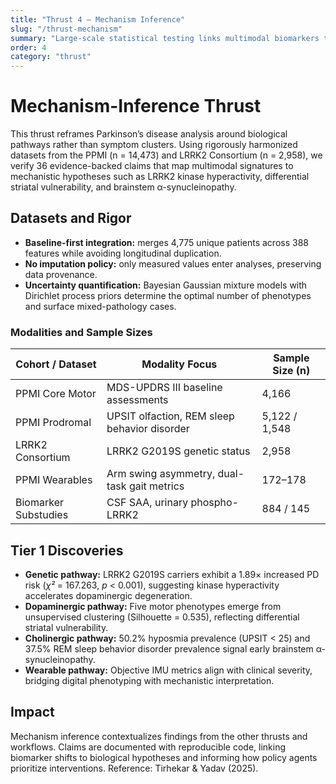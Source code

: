 ```yaml
---
title: "Thrust 4 — Mechanism Inference"
slug: "/thrust-mechanism"
summary: "Large-scale statistical testing links multimodal biomarkers to putative biological pathways, grounding discoveries in mechanism-centric hypotheses."
order: 4
category: "thrust"
---
```


# Mechanism-Inference Thrust

This thrust reframes Parkinson’s disease analysis around biological pathways rather than symptom clusters. Using rigorously harmonized datasets from the PPMI (n = 14,473) and LRRK2 Consortium (n = 2,958), we verify 36 evidence-backed claims that map multimodal signatures to mechanistic hypotheses such as LRRK2 kinase hyperactivity, differential striatal vulnerability, and brainstem α-synucleinopathy.

## Datasets and Rigor

- **Baseline-first integration:** merges 4,775 unique patients across 388 features while avoiding longitudinal duplication.
- **No imputation policy:** only measured values enter analyses, preserving data provenance.
- **Uncertainty quantification:** Bayesian Gaussian mixture models with Dirichlet process priors determine the optimal number of phenotypes and surface mixed-pathology cases.

### Modalities and Sample Sizes

| Cohort / Dataset        | Modality Focus                                 | Sample Size (n) |
| ---------------------- | ---------------------------------------------- | --------------- |
| PPMI Core Motor        | MDS-UPDRS III baseline assessments              | 4,166           |
| PPMI Prodromal         | UPSIT olfaction, REM sleep behavior disorder    | 5,122 / 1,548   |
| LRRK2 Consortium       | LRRK2 G2019S genetic status                     | 2,958           |
| PPMI Wearables         | Arm swing asymmetry, dual-task gait metrics     | 172–178         |
| Biomarker Substudies   | CSF SAA, urinary phospho-LRRK2                  | 884 / 145       |

## Tier 1 Discoveries

- **Genetic pathway:** LRRK2 G2019S carriers exhibit a 1.89× increased PD risk (_χ²_ = 167.263, _p_ < 0.001), suggesting kinase hyperactivity accelerates dopaminergic degeneration.
- **Dopaminergic pathway:** Five motor phenotypes emerge from unsupervised clustering (Silhouette = 0.535), reflecting differential striatal vulnerability.
- **Cholinergic pathway:** 50.2% hyposmia prevalence (UPSIT < 25) and 37.5% REM sleep behavior disorder prevalence signal early brainstem α-synucleinopathy.
- **Wearable pathway:** Objective IMU metrics align with clinical severity, bridging digital phenotyping with mechanistic interpretation.

## Impact

Mechanism inference contextualizes findings from the other thrusts and workflows. Claims are documented with reproducible code, linking biomarker shifts to biological hypotheses and informing how policy agents prioritize interventions. Reference: Tirhekar & Yadav (2025).
